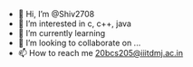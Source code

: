 - 👋 Hi, I’m @Shiv2708
- 👀 I’m interested in c, c++, java
- 🌱 I’m currently learning 
- 💞️ I’m looking to collaborate on ...
- 📫 How to reach me 20bcs205@iiitdmj.ac.in

<!---
Shiv2708/Shiv2708 is a ✨ special ✨ repository because its `README.md` (this file) appears on your GitHub profile.
You can click the Preview link to take a look at your changes.
--->

